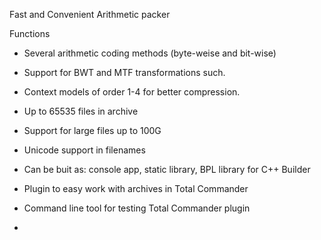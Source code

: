 Fast and Convenient Arithmetic packer

Functions

- Several arithmetic coding methods (byte-weise and bit-wise)
- Support for BWT and MTF transformations such. 
- Context models of order 1-4 for better compression.
- Up to 65535 files in archive
- Support for large files up to 100G
- Unicode support in filenames
- Can be buit as: console app, static library, BPL library for C++ Builder
- Plugin to easy work with archives in Total Commander
- Command line tool for testing Total Commander plugin

- 
